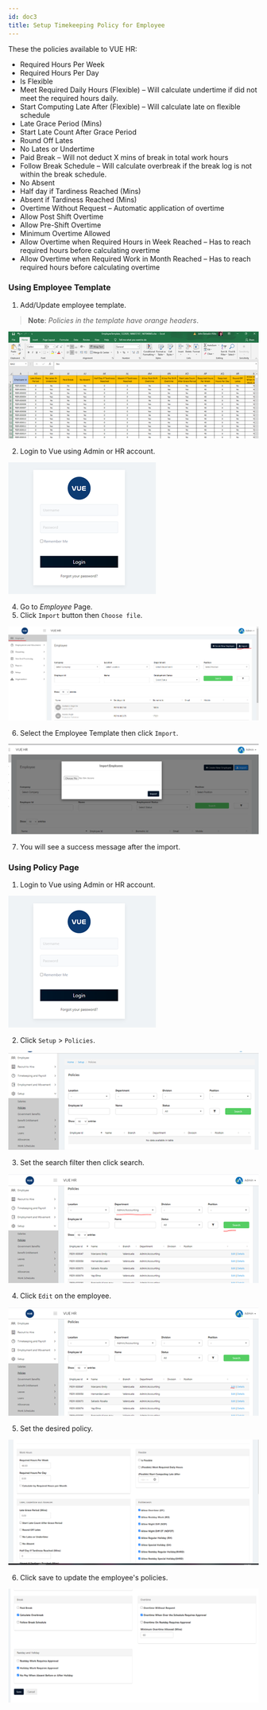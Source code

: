 ```yaml
---
id: doc3
title: Setup Timekeeping Policy for Employee
---
```


These the policies available to VUE HR:

* Required Hours Per Week 
* Required Hours Per Day 
* Is Flexible 
* Meet Required Daily Hours (Flexible) – Will calculate undertime if did not meet the required hours daily.
* Start Computing Late After (Flexible) – Will calculate late on flexible schedule
* Late Grace Period (Mins) 
* Start Late Count After Grace Period 
* Round Off Lates 
* No Lates or Undertime 
* Paid Break – Will not deduct X mins of break in total work hours
* Follow Break Schedule – Will calculate overbreak if the break log is not within the break schedule.
* No Absent
* Half day if Tardiness Reached (Mins) 
* Absent if Tardiness Reached (Mins)
* Overtime Without Request – Automatic application of overtime
* Allow Post Shift Overtime
* Allow Pre-Shift Overtime
* Minimum Overtime Allowed 
* Allow Overtime when Required Hours in Week Reached – Has to reach required hours before calculating overtime
* Allow Overtime when Required Work in Month Reached – Has to reach required hours before calculating overtime

### Using Employee Template

1. Add/Update employee template.

> **Note**: _Policies in the template have orange headers_.

![alt-text](assets/Picture5.png)

2. Login to Vue using Admin or HR account. 

![alt-text](assets/Picture2.png)

4. Go to _Employee_ Page.
5. Click `Import` button then `Choose file`.

![alt-text](assets/Picture3.png)

6.  Select the Employee Template then click `Import`.

![alt-text](assets/Picture4.png)

7.  You will see a success message after the import.

### Using Policy Page

1. Login to Vue using Admin or HR account. 

![alt-text](assets/Picture2.png)

2. Click `Setup` > `Policies`.

![alt-text](assets/Picture6.png)


3. Set the search filter then click search.

![alt-text](assets/Picture7.png)

4. Click `Edit` on the employee.

![alt-text](assets/Picture8.png)

5. Set the desired policy. 

![alt-text](assets/Picture9.png)

6. Click save to update the employee's policies.

![alt-text](assets/Picture10.png)
